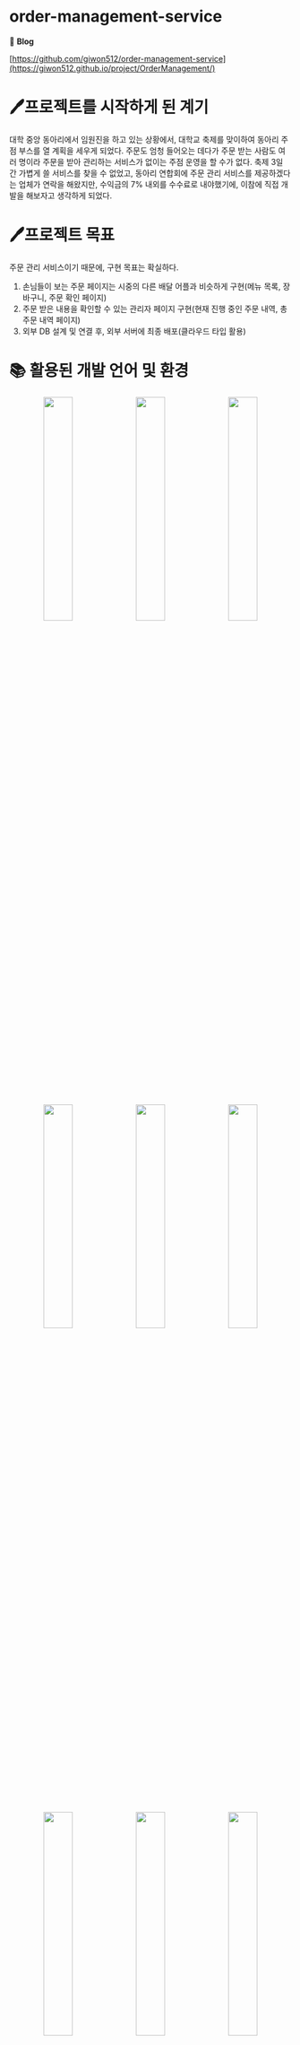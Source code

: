 # order-management-service

📄 **Blog**

[https://github.com/giwon512/order-management-service](https://giwon512.github.io/project/OrderManagement/)

# 🖊️프로젝트를 시작하게 된 계기

대학 중앙 동아리에서 임원진을 하고 있는 상황에서, 대학교 축제를 맞이하여 동아리 주점 부스를 열 계획을 세우게 되었다. 주문도 엄청 들어오는 데다가 주문 받는 사람도 여러 명이라 주문을 받아 관리하는 서비스가 없이는 주점 운영을 할 수가 없다. 축제 3일 간 가볍게 쓸 서비스를 찾을 수 없었고, 동아리 연합회에 주문 관리 서비스를 제공하겠다는 업체가 연락을 해왔지만, 수익금의 7% 내외를 수수료로 내야했기에, 이참에 직접 개발을 해보자고 생각하게 되었다.

# 🖊️프로젝트 목표

주문 관리 서비스이기 때문에, 구현 목표는 확실하다.

1. 손님들이 보는 주문 페이지는 시중의 다른 배달 어플과 비슷하게 구현(메뉴 목록, 장바구니, 주문 확인 페이지)
2. 주문 받은 내용을 확인할 수 있는 관리자 페이지 구현(현재 진행 중인 주문 내역, 총 주문 내역 페이지)
3. 외부 DB 설계 및 연결 후, 외부 서버에 최종 배포(클라우드 타입 활용)

# 📚 활용된 개발 언어 및 환경


<p align="center">  
  <img src="https://github.com/giwon512/order-management-service/assets/64604990/c6d1d0dc-eafd-4ecd-9621-366f36b4e1bb" align="center" width="32%">  
  <img src="https://github.com/giwon512/order-management-service/assets/64604990/682e8c38-186b-477d-97d5-de70068b1236" align="center" width="32%">  
  <img src="https://github.com/giwon512/order-management-service/assets/64604990/9ffaf2fa-a37f-45fc-a1ab-43ccd3502349" align="center" width="32%"> 
</p>

<p align="center">  
  <img src="https://github.com/giwon512/order-management-service/assets/64604990/e5a2af88-080b-4d17-8887-4006d45d851e"
 align="center" width="32%">  
  <img src="https://github.com/giwon512/order-management-service/assets/64604990/1a05b46a-cb68-4a28-997b-06b7d687e623" align="center" width="32%">  
  <img src="https://github.com/giwon512/order-management-service/assets/64604990/54f9c9b0-2c56-4755-ac40-f279983a71dd" align="center" width="32%"> 
</p>

<p align="center">  
  <img src="https://github.com/giwon512/order-management-service/assets/64604990/d8c8dbf5-826f-4440-b645-131046446b95"
 align="center" width="32%">  
  <img src="https://github.com/giwon512/order-management-service/assets/64604990/8e5f78ac-1057-4965-95ae-52069f3d8554" align="center" width="32%">  
  <img src="https://github.com/giwon512/order-management-service/assets/64604990/002d1471-ba11-4e2d-b74e-a53be3d4a1bd"
 align="center" width="32%"> 
</p>

<p align="center">  
  <img src="https://github.com/giwon512/order-management-service/assets/64604990/c0243a09-79f7-42d3-b721-f573729bca1b"
 align="center" width="32%">  
  <img src="https://github.com/giwon512/order-management-service/assets/64604990/ad83112a-cf70-48b7-bc35-804c0473a54a"
 align="center" width="32%">  
  <img src="https://github.com/giwon512/order-management-service/assets/64604990/67ae47f3-14de-4ad6-9e35-63a6a2563e80" align="center" width="32%"> 
</p>

# 🗂️ 프로젝트 아키텍처

![architecture](https://github.com/giwon512/order-management-service/assets/64604990/8dbec969-c1fd-4139-870c-5990e13b0d1a)


# 🗂️ 서비스 사이트맵 구조

![sitediagram](https://github.com/giwon512/order-management-service/assets/64604990/b04b410e-276f-4bc1-bc3c-7999a79e23c7)

